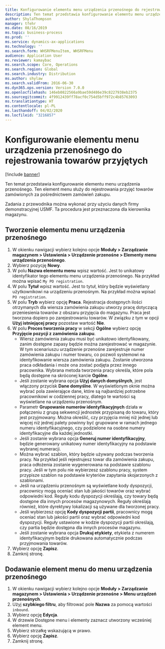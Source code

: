 ```yaml
---
title: Konfigurowanie elementu menu urządzenia przenośnego do rejestrowania towarów przyjętych
description: Ten temat przedstawia konfigurowanie elementu menu urządzenia przenośnego.
author: ShylaThompson
manager: tfehr
ms.date: 08/16/2019
ms.topic: business-process
ms.prod: ''
ms.service: dynamics-ax-applications
ms.technology: ''
ms.search.form: WHSRFMenuItem, WHSRFMenu
audience: Application User
ms.reviewer: kamaybac
ms.search.scope: Core, Operations
ms.search.region: Global
ms.search.industry: Distribution
ms.author: shylaw
ms.search.validFrom: 2016-06-30
ms.dyn365.ops.version: Version 7.0.0
ms.openlocfilehash: 146eb0822566a9bae59d486e39c8227938eb2375
ms.sourcegitcommit: 4f9912439ff78acf0c754d5bff972c4b85763093
ms.translationtype: HT
ms.contentlocale: pl-PL
ms.lasthandoff: 04/02/2020
ms.locfileid: "3216857"
---
```

# <a name="set-up-a-mobile-device-menu-item-to-register-received-items"></a>Konfigurowanie elementu menu urządzenia przenośnego do rejestrowania towarów przyjętych

[!include [banner](../../includes/banner.md)]

Ten temat przedstawia konfigurowanie elementu menu urządzenia przenośnego. Ten element menu służy do rejestrowania przyjęć towarów zamówionych za pośrednictwem zamówień zakupu. 

Zadania z przewodnika można wykonać przy użyciu danych firmy demonstracyjnej USMF. Ta procedura jest przeznaczona dla kierownika magazynu.


## <a name="create-a-mobile-device-menu-item"></a>Tworzenie elementu menu urządzenia przenośnego
1. W okienku nawigacji wybierz kolejno opcje **Moduły > Zarządzanie magazynem > Ustawienia > Urządzenie przenośne > Elementy menu urządzenia przenośnego**.
2. Wybierz pozycję **Nowy**.
3. W polu **Nazwa elementu menu** wpisz wartość. Jest to unikatowy identyfikator tego elementu menu urządzenia przenośnego. Na przykład można wpisać `My PO registration`.  
4. W polu **Tytuł** wpisz wartość. Jest to tytuł, który będzie wyświetlany użytkownikowi na urządzeniu przenośnym. Na przykład można wpisać `PO registration`.  
5. W polu **Tryb** wybierz opcję **Praca**. Rejestracja dostępnych ilości otrzymanych dla wiersza zamówienia zakupu utworzy pracę dotyczącą przeniesienia towarów z obszaru przyjęcia do magazynu. Praca jest tworzona dopiero po zarejestrowaniu towarów. W związku z tym w opcji **Użyj istniejącej pracy** pozostaw wartość **Nie**.
6. W polu **Proces tworzenia pracy** w sekcji **Ogólne** wybierz opcję **Przyjęcie pozycji z zamówienia zakupu**.
    - Wiersz zamówienia zakupu musi być unikatowo identyfikowany, zanim dostępne zapasy będzie można zarejestrować w magazynie. W tym scenariuszu urządzenie przenośne zarejestruje numer zamówienia zakupu i numer towaru, co pozwoli systemowi na identyfikowanie wiersza zamówienia zakupu. Zostanie utworzona praca odkładania i może ona zostać podjęta przez innego pracownika. Wybrana metoda tworzenia pracy określa, które pola będą dostępne na skróconej karcie **Ogólne**.  
    - Jeśli zostanie wybrana opcja **Użyj danych domyślnych**, jest włączony przycisk **Dane domyślne**. W wyświetlonym oknie można wybrać pola zawierające dane, które są najbardziej potrzebne pracownikowi w codziennej pracy, dlatego te wartości są wyświetlane na urządzeniu przenośnym.  
    - Parametr **Grupowanie numerów identyfikacyjnych** działa w połączeniu z grupą sekwencji jednostek przypisaną do towaru, który jest przyjmowany. Można określić, czy przyjęcia mniej niż jednej lub więcej niż jednej palety powinny być grupowane w ramach jednego numeru identyfikacyjnego, czy podzielone na osobne numery identyfikacyjne dla każdej jednostki.  
    - Jeśli zostanie wybrana opcja **Generuj numer identyfikacyjny**, będzie generowany unikatowy numer identyfikacyjny na podstawie wybranej numeracji.  
    - Można wybrać szablon, który będzie używany podczas tworzenia pracy. Na przykład jeśli rejestrujesz towar dla zamówienia zakupu, praca odłożenia zostanie wygenerowana na podstawie szablonu pracy. Jeśli w tym polu nie wybierzesz szablonu pracy, system przypisze szablon na podstawie kryteriów zapytania skojarzonych z szablonami.  
    - Jeśli na urządzeniu przenośnym są wyświetlane kody dyspozycji, pracownicy mogą oceniać stan lub jakości towarów oraz wybrać odpowiedni kod. Reguły kodu dyspozycji określają, czy towary będą dostępne dla innych procesów magazynowych. Reguły określają również, które dyrektywy lokalizacji są używane dla tworzonej pracy.   
    - Jeśli wybierzesz opcję **Kody dyspozycji partii**, pracownicy mogą oceniać stan lub jakości partii oraz wybrać odpowiedni kod dyspozycji. Reguły ustawione w kodzie dyspozycji partii określają, czy partia będzie dostępna dla innych procesów magazynu.  
    - Jeśli zostanie wybrana opcja **Drukuj etykiety**, etykieta z numerem identyfikacyjnym będzie drukowana automatycznie podczas przyjmowania towarów.  
7. Wybierz opcję **Zapisz**.
8. Zamknij stronę.

## <a name="add-the-menu-item-to-a-mobile-device-menu"></a>Dodawanie element menu do menu urządzenia przenośnego
1. W okienku nawigacji wybierz kolejno opcje **Moduły > Zarządzanie magazynem > Ustawienia > Urządzenie przenośne > Menu urządzeń przenośnych**.
2. Użyj **szybkiego filtru**, aby filtrować pole **Nazwa** za pomocą wartości `inbound`.
3. Wybierz opcję **Edycja**.
4. W drzewie Dostępne menu i elementy zaznacz utworzony wcześniej element menu.
5. Wybierz strzałkę wskazującą w prawo.
6. Wybierz opcję **Zapisz**.
7. Zamknij stronę.

